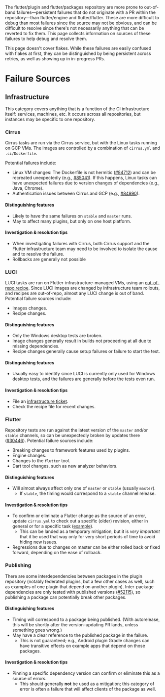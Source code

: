 The flutter/plugin and flutter/packages repository are more prone to out-of-band failures—persistent failures that do not originate with a PR within the repository—than flutter/engine and flutter/flutter. These are more difficult to debug than most failures since the source may not be obvious, and can be difficult to resolve since there's not necessarily anything that can be reverted to fix them. This page collects information on sources of these failures to help debug and resolve them.

This page doesn't cover flakes. While these failures are easily confused with flakes at first, they can be distinguished by being persistent across retries, as well as showing up in in-progress PRs.

# Failure Sources

## Infrastructure

This category covers anything that is a function of the CI infrastructure itself: services, machines, etc. It occurs across all repositories, but instances may be specific to one repository.

### Cirrus

Cirrus tasks are run via the Cirrus service, but with the Linux tasks running on GCP VMs. The images are controlled by a combination of `cirrus.yml` and `.ci/Dockerfile`.

Potential failures include:
- Linux VM changes: The Dockerfile is not hermitic ([#84712](https://github.com/flutter/flutter/issues/84712)) and can be recreated unexpectedly (e.g., [#85041](https://github.com/flutter/flutter/issues/85041)). If this happens, Linux tasks can have unexpected failures due to version changes of dependencies (e.g., Java, Chrome).
- Authentication issues between Cirrus and GCP (e.g., [#84990](https://github.com/flutter/flutter/issues/84990)).

#### Distinguishing features
- Likely to have the same failures on `stable` and `master` runs.
- May to affect many plugins, but only on one host platform.

#### Investigation & resolution tips
- When investigating failures with Cirrus, both Cirrus support and the Flutter infrastructure team may need to be involved to isolate the cause and to resolve the failure.
- Rollbacks are generally not possible

### LUCI

LUCI tasks are run on Flutter-infrastructure-managed VMs, using an [out-of-repo recipe](https://flutter.googlesource.com/recipes/+/master/recipes/plugins/plugins.py). Since LUCI images are changed by infrastructure team rollouts, and recipes are out-of-repo, almost any LUCI change is out of band. Potential failure sources include:
- Images changes.
- Recipe changes.

#### Distinguishing features
- Only the Windows desktop tests are broken.
- Image changes generally result in builds not proceeding at all due to missing dependencies.
- Recipe changes generally cause setup failures or failure to start the test.

#### Distinguishing features
- Usually easy to identify since LUCI is currently only used for Windows desktop tests, and the failures are generally before the tests even run.

#### Investigation & resolution tips
- File an [infrastructure ticket](https://github.com/flutter/flutter/wiki/Infra-Ticket-Queue).
- Check the recipe file for recent changes.

### Flutter

Repository tests are run against the latest version of the `master` and/or `stable` channels, so can be unexpectedly broken by updates there ([#30446](https://github.com/flutter/flutter/issues/30446)). Potential failure sources include:
- Breaking changes to framework features used by plugins.
- Engine changes.
- Changes to the `flutter` tool.
- Dart tool changes, such as new analyzer behaviors.

#### Distinguishing features
- Will almost always affect only one of `master` or `stable` (usually `master`).
  - If `stable`, the timing would correspond to a `stable` channel release.

#### Investigation & resolution tips
- To confirm or eliminate a Flutter change as the source of an error, update `cirrus.yml` to check out a specific (older) revision, either in general or for a specific task ([example](https://github.com/flutter/plugins/pull/3951)).
  - This can be landed as a temporary mitigation, but it is *very important* that it be used that way only for very short periods of time to avoid hiding new issues.
- Regressions due to changes on master can be either rolled back or fixed forward, depending on the ease of rollback.

### Publishing

There are some interdependencies between packages in the plugin repository (notably federated plugins, but a few other cases as well, such as examples of one plugin that depend on another plugin). Inter-package dependencies are only tested with published versions ([#52115](https://github.com/flutter/flutter/issues/52115)), so publishing a package can potentially break other packages.

#### Distinguishing features
- Timing will correspond to a package being published. (With autorelease, this will be shortly after the version-updating PR lands, unless something goes wrong.)
- May have a clear reference to the published package in the failure.
  - This is not guaranteed; e.g., Android plugin Gradle changes can have transitive effects on example apps that depend on those packages.

#### Investigation & resolution tips
- Pinning a specific dependency version can confirm or eliminate this as a source of errors.
  - This should generally **not** be used as a mitigation; this category of error is often a failure that will affect clients of the package as well.